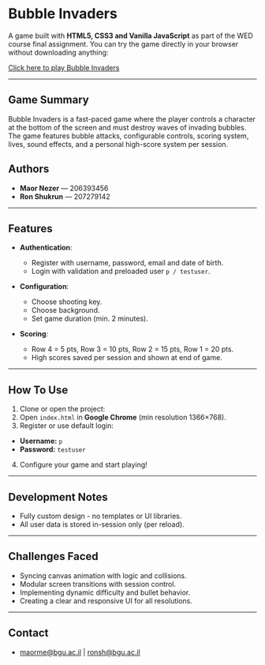 # Bubble Invaders 

A game built with **HTML5, CSS3 and Vanilla JavaScript** as part of the WED course final assignment.
You can try the game directly in your browser without downloading anything:

 [Click here to play Bubble Invaders](https://wed-2023.github.io/assignment2-207279142_206393456_assignment2/)

--- 

## Game Summary

Bubble Invaders is a fast-paced game where the player controls a character at the bottom of the screen and must destroy waves of invading bubbles. The game features bubble attacks, configurable controls, scoring system, lives, sound effects, and a personal high-score system per session.

##  Authors

- **Maor Nezer** — 206393456  
- **Ron Shukrun** — 207279142

---

##  Features

-  **Authentication**:
    - Register with username, password, email and date of birth.
    - Login with validation and preloaded user `p / testuser`.
  
-  **Configuration**:
    - Choose shooting key.
    - Choose background.
    - Set game duration (min. 2 minutes).

-  **Scoring**:
    - Row 4 = 5 pts, Row 3 = 10 pts, Row 2 = 15 pts, Row 1 = 20 pts.
    - High scores saved per session and shown at end of game.
    
---

##  How To Use

1. Clone or open the project:
2. Open `index.html` in **Google Chrome** (min resolution 1366×768).
3. Register or use default login:
  - **Username:** `p`
  - **Password:** `testuser`
4. Configure your game and start playing!
   
---

##  Development Notes

- Fully custom design - no templates or UI libraries.
- All user data is stored in-session only (per reload).

---

##  Challenges Faced

- Syncing canvas animation with logic and collisions.
- Modular screen transitions with session control.
- Implementing dynamic difficulty and bullet behavior.
- Creating a clear and responsive UI for all resolutions.
  
---

##  Contact

-  maorme@bgu.ac.il | ronsh@bgu.ac.il
